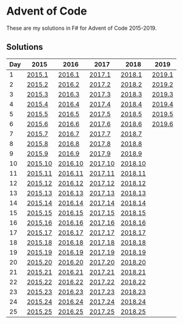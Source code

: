 # Advent of Code

These are my solutions in F# for Advent of Code 2015-2019.

## Solutions

| Day | 2015 | 2016 | 2017 | 2018 | 2019 |
| --- | ---- | ---- | ---- | ---- | ---- |
| 1  | [2015.1](/AdventOfCode.2015/Solutions/Day01.fs)  | [2016.1](/AdventOfCode.2016/Solutions/Day01.fs)  | [2017.1](/AdventOfCode.2017/Solutions/Day01.fs)  | [2018.1](/AdventOfCode.2018/Solutions/Day01.fs)  | [2019.1](/AdventOfCode.2019/Solutions/Day01.fs)  |
| 2  | [2015.2](/AdventOfCode.2015/Solutions/Day02.fs)  | [2016.2](/AdventOfCode.2016/Solutions/Day02.fs)  | [2017.2](/AdventOfCode.2017/Solutions/Day02.fs)  | [2018.2](/AdventOfCode.2018/Solutions/Day02.fs)  | [2019.2](/AdventOfCode.2019/Solutions/Day02.fs)  |
| 3  | [2015.3](/AdventOfCode.2015/Solutions/Day03.fs)  | [2016.3](/AdventOfCode.2016/Solutions/Day03.fs)  | [2017.3](/AdventOfCode.2017/Solutions/Day03.fs)  | [2018.3](/AdventOfCode.2018/Solutions/Day03.fs)  | [2019.3](/AdventOfCode.2019/Solutions/Day03.fs)  |
| 4  | [2015.4](/AdventOfCode.2015/Solutions/Day04.fs)  | [2016.4](/AdventOfCode.2016/Solutions/Day04.fs)  | [2017.4](/AdventOfCode.2017/Solutions/Day04.fs)  | [2018.4](/AdventOfCode.2018/Solutions/Day04.fs)  | [2019.4](/AdventOfCode.2019/Solutions/Day04.fs)  |
| 5  | [2015.5](/AdventOfCode.2015/Solutions/Day05.fs)  | [2016.5](/AdventOfCode.2016/Solutions/Day05.fs)  | [2017.5](/AdventOfCode.2017/Solutions/Day05.fs)  | [2018.5](/AdventOfCode.2018/Solutions/Day05.fs)  | [2019.5](/AdventOfCode.2019/Solutions/Day05.fs)  |
| 6  | [2015.6](/AdventOfCode.2015/Solutions/Day06.fs)  | [2016.6](/AdventOfCode.2016/Solutions/Day06.fs)  | [2017.6](/AdventOfCode.2017/Solutions/Day06.fs)  | [2018.6](/AdventOfCode.2018/Solutions/Day06.fs)  | [2019.6](/AdventOfCode.2019/Solutions/Day06.fs)  |
| 7  | [2015.7](/AdventOfCode.2015/Solutions/Day07.fs)  | [2016.7](/AdventOfCode.2016/Solutions/Day07.fs)  | [2017.7](/AdventOfCode.2017/Solutions/Day07.fs)  | [2018.7](/AdventOfCode.2018/Solutions/Day07.fs)  |  |
| 8  | [2015.8](/AdventOfCode.2015/Solutions/Day08.fs)  | [2016.8](/AdventOfCode.2016/Solutions/Day08.fs)  | [2017.8](/AdventOfCode.2017/Solutions/Day08.fs)  | [2018.8](/AdventOfCode.2018/Solutions/Day08.fs)  |  |
| 9  | [2015.9](/AdventOfCode.2015/Solutions/Day09.fs)  | [2016.9](/AdventOfCode.2016/Solutions/Day09.fs)  | [2017.9](/AdventOfCode.2017/Solutions/Day09.fs)  | [2018.9](/AdventOfCode.2018/Solutions/Day09.fs)  |  |
| 10 | [2015.10](/AdventOfCode.2015/Solutions/Day10.fs) | [2016.10](/AdventOfCode.2016/Solutions/Day10.fs) | [2017.10](/AdventOfCode.2017/Solutions/Day10.fs) | [2018.10](/AdventOfCode.2018/Solutions/Day10.fs) |  |
| 11 | [2015.11](/AdventOfCode.2015/Solutions/Day11.fs) | [2016.11](/AdventOfCode.2016/Solutions/Day11.fs) | [2017.11](/AdventOfCode.2017/Solutions/Day11.fs) | [2018.11](/AdventOfCode.2018/Solutions/Day11.fs) |  |
| 12 | [2015.12](/AdventOfCode.2015/Solutions/Day12.fs) | [2016.12](/AdventOfCode.2016/Solutions/Day12.fs) | [2017.12](/AdventOfCode.2017/Solutions/Day12.fs) | [2018.12](/AdventOfCode.2018/Solutions/Day12.fs) |  |
| 13 | [2015.13](/AdventOfCode.2015/Solutions/Day13.fs) | [2016.13](/AdventOfCode.2016/Solutions/Day13.fs) | [2017.13](/AdventOfCode.2017/Solutions/Day13.fs) | [2018.13](/AdventOfCode.2018/Solutions/Day13.fs) |  |
| 14 | [2015.14](/AdventOfCode.2015/Solutions/Day14.fs) | [2016.14](/AdventOfCode.2016/Solutions/Day14.fs) | [2017.14](/AdventOfCode.2017/Solutions/Day14.fs) | [2018.14](/AdventOfCode.2018/Solutions/Day14.fs) |  |
| 15 | [2015.15](/AdventOfCode.2015/Solutions/Day15.fs) | [2016.15](/AdventOfCode.2016/Solutions/Day15.fs) | [2017.15](/AdventOfCode.2017/Solutions/Day15.fs) | [2018.15](/AdventOfCode.2018/Solutions/Day15.fs) |  |
| 16 | [2015.16](/AdventOfCode.2015/Solutions/Day16.fs) | [2016.16](/AdventOfCode.2016/Solutions/Day16.fs) | [2017.16](/AdventOfCode.2017/Solutions/Day16.fs) | [2018.16](/AdventOfCode.2018/Solutions/Day16.fs) |  |
| 17 | [2015.17](/AdventOfCode.2015/Solutions/Day17.fs) | [2016.17](/AdventOfCode.2016/Solutions/Day17.fs) | [2017.17](/AdventOfCode.2017/Solutions/Day17.fs) | [2018.17](/AdventOfCode.2018/Solutions/Day17.fs) |  |
| 18 | [2015.18](/AdventOfCode.2015/Solutions/Day18.fs) | [2016.18](/AdventOfCode.2016/Solutions/Day18.fs) | [2017.18](/AdventOfCode.2017/Solutions/Day18.fs) | [2018.18](/AdventOfCode.2018/Solutions/Day18.fs) |  |
| 19 | [2015.19](/AdventOfCode.2015/Solutions/Day19.fs) | [2016.19](/AdventOfCode.2016/Solutions/Day19.fs) | [2017.19](/AdventOfCode.2017/Solutions/Day19.fs) | [2018.19](/AdventOfCode.2018/Solutions/Day19.fs) |  |
| 20 | [2015.20](/AdventOfCode.2015/Solutions/Day20.fs) | [2016.20](/AdventOfCode.2016/Solutions/Day20.fs) | [2017.20](/AdventOfCode.2017/Solutions/Day20.fs) | [2018.20](/AdventOfCode.2018/Solutions/Day20.fs) |  |
| 21 | [2015.21](/AdventOfCode.2015/Solutions/Day21.fs) | [2016.21](/AdventOfCode.2016/Solutions/Day21.fs) | [2017.21](/AdventOfCode.2017/Solutions/Day21.fs) | [2018.21](/AdventOfCode.2018/Solutions/Day21.fs) |  |
| 22 | [2015.22](/AdventOfCode.2015/Solutions/Day22.fs) | [2016.22](/AdventOfCode.2016/Solutions/Day22.fs) | [2017.22](/AdventOfCode.2017/Solutions/Day22.fs) | [2018.22](/AdventOfCode.2018/Solutions/Day22.fs) |  |
| 23 | [2015.23](/AdventOfCode.2015/Solutions/Day23.fs) | [2016.23](/AdventOfCode.2016/Solutions/Day23.fs) | [2017.23](/AdventOfCode.2017/Solutions/Day23.fs) | [2018.23](/AdventOfCode.2018/Solutions/Day23.fs) |  |
| 24 | [2015.24](/AdventOfCode.2015/Solutions/Day24.fs) | [2016.24](/AdventOfCode.2016/Solutions/Day24.fs) | [2017.24](/AdventOfCode.2017/Solutions/Day24.fs) | [2018.24](/AdventOfCode.2018/Solutions/Day24.fs) |  |
| 25 | [2015.25](/AdventOfCode.2015/Solutions/Day25.fs) | [2016.25](/AdventOfCode.2016/Solutions/Day25.fs) | [2017.25](/AdventOfCode.2017/Solutions/Day25.fs) | [2018.25](/AdventOfCode.2018/Solutions/Day25.fs) |  |